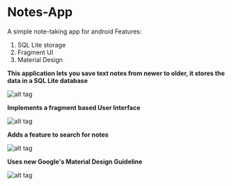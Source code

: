 # Notes-App
A simple note-taking app for android
Features:  
1. SQL Lite storage  
2. Fragment UI  
3. Material Design  

**This application lets you save text notes from newer to older, it stores the data in a SQL Lite database**

![alt tag](http://s20.postimg.org/ctaexx3z1/Notes_1.png)

**Implements a fragment based User Interface**

![alt tag](http://s20.postimg.org/ojocfawrh/Notes_2.png)

**Adds a feature to search for notes**

![alt tag](http://s20.postimg.org/k0c3tsevx/Notes_3.png)

**Uses new Google's Material Design Guideline**

![alt tag](http://s20.postimg.org/kbtk6jvbx/Notes_4.png)
